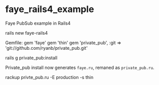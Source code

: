 faye_rails4_example
===================

Faye PubSub example in Rails4

rails new faye-rails4

Gemfile:
gem 'faye'
gem 'thin'
gem 'private_pub', :git => 'git://github.com/ryanb/private_pub.git'

rails g private_pub:install

Private_pub install now generates `faye.ru`, remaned as `private_pub.ru`. 

rackup privte_pub.ru -E production -s thin
